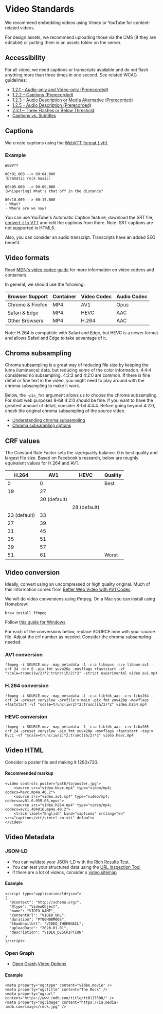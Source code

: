 # Video Standards

We recommend embedding videos using Vimeo or YouTube for content-related videos.

For design assets, we recommend uploading those via the CMS (if they are editable) or putting them in an assets folder on the server.

## Accessibility

For all video, we need captions or transcripts available and do not flash anything more than three times in one second. See related WCAG guidelines:

* [1.2.1 - Audio-only and Video-only (Prerecorded)](https://www.w3.org/WAI/WCAG21/quickref/#audio-only-and-video-only-prerecorded)
* [1.2.2 – Captions (Prerecorded)](https://www.w3.org/WAI/WCAG21/quickref/#captions-prerecorded)
* [1.2.3 – Audio Description or Media Alternative (Prerecorded)](https://www.w3.org/WAI/WCAG21/quickref/#audio-description-or-media-alternative-prerecorded)
* [1.2.5 – Audio Description (Prerecorded)
](https://www.w3.org/WAI/WCAG21/quickref/#audio-description-prerecorded)
* [2.3.1 – Three Flashes or Below Threshold](https://www.w3.org/WAI/WCAG21/quickref/#three-flashes-or-below-threshold)
* [Captions vs. Subtitles](https://www.w3.org/WAI/media/av/captions/)

## Captions

We create captions using the [WebVTT format (.vtt)](https://www.w3.org/TR/webvtt/).

### Example

```
WEBVTT

00:01.000 --> 00:04.000
[Dramatic rock music]

00:05.000 --> 00:09.000
[whispering] What's that off in the distance?

00:10.000 --> 00:15.000
- What?
- Where are we now?
```

You can use YouTube's Automatic Caption feature, download the SRT file, [convert it to VTT](https://subtitletools.com/convert-to-vtt-online) and edit the captions from there. Note: SRT captions are not supported in HTML5.

Also, you can consider an audio transcript. Transcripts have an added SEO benefit.

## Video formats

Read [MDN's video codec guide](https://developer.mozilla.org/en-US/docs/Web/Media/Formats/Video_codecs) for more information on video codecs and containers.

In general, we should use the following:

| Browser Support   | Container | Video Codec | Audio Codec |
|-------------------|-----------|-------------|-------------|
| Chrome & Firefox  | MP4       | AV1         | Opus        |
| Safari & Edge     | MP4       | HEVC        | AAC         |
| Other Browsers    | MP4       | H.264       | AAC         |

Note: H.264 is compatible with Safari and Edge, but HEVC is a newer format and allows Safari and Edge to take advantage of it.

## Chroma subsampling

Chroma subsampling is a great way of reducing file size by keeping the luma (luminance) data, but reducing some of the color information. 4:4:4 considered no subsampling. 4:2:2 and 4:2:0 are common. If there is fine detail or fine text in the video, you might need to play around with the chroma subsampling to make it work.

Below, the `-pix_fmt` argument allows us to choose the chroma subsampling. For most web purposes 8-bit 4:2:0 should be fine. If you want to have the greatest amount of detail, consider 8-bit 4:4:4. Before going beyond 4:2:0, check the original chroma subsampling of the source video.

* [Understanding chroma subsampling](https://en.wikipedia.org/wiki/Chroma_subsampling)
* [Chroma subsampling options](https://trac.ffmpeg.org/wiki/Chroma%20Subsampling)

## CRF values

The Constant Rate Factor sets the size/quality balance. 0 is best quality and largest file size. Based on Facebook's research, below are roughly equivalent values for H.264 and AV1.


| H.264        | AV1          | HEVC         | Quality |
|--------------|--------------|--------------|---------|
| 0            | 0            |              | Best    |
| 19           | 27           |              |         |
|              | 30 (default) |              |         |
|              |              | 28 (default) |         |
| 23 (default) | 33           |              |         |
| 27           | 39           |              |         |
| 31           | 45           |              |         |
| 35           | 51           |              |         |
| 39           | 57           |              |         |
| 51           | 61           |              | Worst   |


## Video conversion

Ideally, convert using an uncompressed or high quality original. Much of this information comes from [Better Web Video with AV1 Codec](https://evilmartians.com/chronicles/better-web-video-with-av1-codec).

We will do video conversions using ffmpeg. On a Mac you can install using Homebrew:

```
brew install ffmpeg
```

Follow [this guide for Windows](https://www.wdiaz.org/how-to-install-ffmpeg-on-windows/).

For each of the conversions below, replace SOURCE.mov with your source file. Adjust the crf number as needed. Consider the chroma subsampling needed.

### AV1 conversion

```
ffmpeg -i SOURCE.mov -map_metadata -1 -c:a libopus -c:v libaom-av1 -crf 34 -b:v 0 -pix_fmt yuv420p -movflags +faststart -vf "scale=trunc(iw/2)*2:trunc(ih/2)*2" -strict experimental video.av1.mp4
```

### H.264 conversion

```
ffmpeg -i SOURCE.mov -map_metadata -1 -c:a libfdk_aac -c:v libx264 -crf 24 -preset veryslow -profile:v main -pix_fmt yuv420p -movflags +faststart -vf "scale=trunc(iw/2)*2:trunc(ih/2)*2" video.h264.mp4
```

### HEVC conversion

```
ffmpeg -i SOURCE.mov -map_metadata -1 -c:a libfdk_aac -c:v libx265 -crf 24 -preset veryslow -pix_fmt yuv420p -movflags +faststart -tag:v hvc1 -vf "scale=trunc(iw/2)*2:trunc(ih/2)*2" video.hevc.mp4
```

## Video HTML

Consider a poster file and making it 1280x720.

#### Recommended markup

```
<video controls poster="path/to/poster.jpg">
	<source src="video.hevc.mp4" type="video/mp4; codecs=hevc,mp4a.40.2">
	<source src="video.av1.mp4" type="video/mp4; codecs=av01.0.05M.08,opus">
	<source src="video.h264.mp4" type="video/mp4; codecs=avc1.4D401E,mp4a.40.2">
	<track label="English" kind="captions" srclang="en" src="captions/vtt/sintel-en.vtt" default>
</video>
```

## Video Metadata

### JSON-LD

* You can validate your JSON-LD with the [Rich Results Test](https://search.google.com/test/rich-results).
* You can test your structured data using the [URL Inspection Tool](https://support.google.com/webmasters/answer/9012289)
* If there are a lot of videos, consider a [video sitemap](https://support.google.com/webmasters/answer/80471)

#### Example

```
<script type="application/ld+json">
{
  "@context": "http://schema.org/",
  "@type": "VideoObject",
  "name": "VIDEO_NAME",
  "contentUrl": "VIDEO_URL",
  "duration": "PT00H00M00S",
  "thumbnailUrl": "VIDEO_THUMBNAIL",
  "uploadDate": "2020-01-01",
  "description": "VIDEO_DESCRIPTION"
}
</script>
```

### Open Graph
* [Open Graph Video Options](https://ogp.me/#type_video)

#### Example
```
<meta property="og:type" content="video.movie" />
<meta property="og:title" content="The Rock" />
<meta property="og:url" content="https://www.imdb.com/title/tt0117500/" />
<meta property="og:image" content="https://ia.media-imdb.com/images/rock.jpg" />
```

